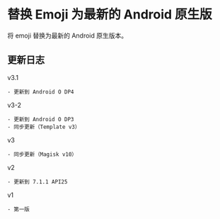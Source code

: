 # 替换 Emoji 为最新的 Android 原生版
将 emoji 替换为最新的 Android 原生版本。

## 更新日志
v3.1

    - 更新到 Android O DP4
v3-2

    - 更新到 Android O DP3
    - 同步更新（Template v3）

v3

    - 同步更新（Magisk v10）

v2

    - 更新到 7.1.1 API25

v1

    - 第一版
